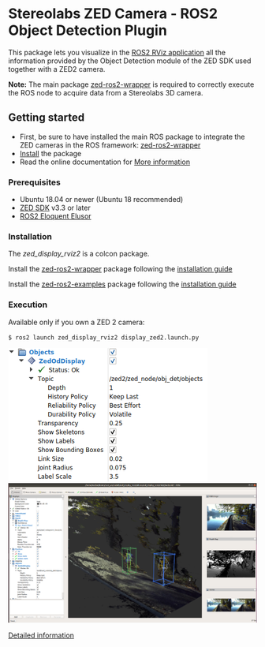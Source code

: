 # Stereolabs ZED Camera - ROS2 Object Detection Plugin

This package lets you visualize in the [ROS2 RViz application](https://github.com/ros2/rviz/tree/eloquent) all the
information provided by the Object Detection module of the ZED SDK used together with a ZED2 camera.

**Note:** The main package [zed-ros2-wrapper](https://github.com/stereolabs/zed-ros2-wrapper)
is required to correctly execute the ROS node to acquire data from a Stereolabs 3D camera.

## Getting started

   - First, be sure to have installed the main ROS package to integrate the ZED cameras in the ROS framework: [zed-ros2-wrapper](https://github.com/stereolabs/zed-ros2-wrapper/#build-the-package)
   - [Install](#Installation) the package
   - Read the online documentation for [More information](https://www.stereolabs.com/docs/ros2/)

### Prerequisites

   - Ubuntu 18.04 or newer (Ubuntu 18 recommended)
   - [ZED SDK](https://www.stereolabs.com/developers/release/latest/) v3.3 or later
   - [ROS2 Eloquent Elusor](https://index.ros.org/doc/ros2/Installation/Eloquent/)

### Installation

The *zed_display_rviz2* is a colcon package. 

Install the [zed-ros2-wrapper](https://www.stereolabs.com/documentation/guides/using-zed-with-ros/introduction.html) package
following the [installation guide](https://github.com/stereolabs/zed-ros2-wrapper#build-the-package)

Install the [zed-ros2-examples](https://github.com/stereolabs/zed-ros2-examples) package following the [installation guide](https://github.com/stereolabs/zed-ros2-examples#build-the-package)

### Execution

Available only if you own a ZED 2 camera:

    $ ros2 launch zed_display_rviz2 display_zed2.launch.py

![Object Detection parameters](images/rviz2_od_params.png)
![Bounding boxes and Skeleton visualization](images/rviz2_od_result.png)

[Detailed information](https://www.stereolabs.com/docs/ros2/object-detection/)
